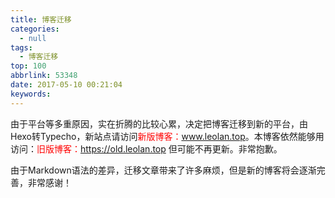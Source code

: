 ```yaml
---
title: 博客迁移
categories:
  - null
tags:
  - 博客迁移
top: 100
abbrlink: 53348
date: 2017-05-10 00:21:04
keywords:
---
```


由于平台等多重原因，实在折腾的比较心累，决定把博客迁移到新的平台，由Hexo转Typecho，新站点请访问<font color=#ff0000 >新版博客：<a href="http://www.leolan.top">www.leolan.top</a></font>。本博客依然能够用访问：<font color=#ff0000 >旧版博客：<a href="https://old.leolan.top">https://old.leolan.top</a></font> 但可能不再更新。非常抱歉。

由于Markdown语法的差异，迁移文章带来了许多麻烦，但是新的博客将会逐渐完善，非常感谢！




